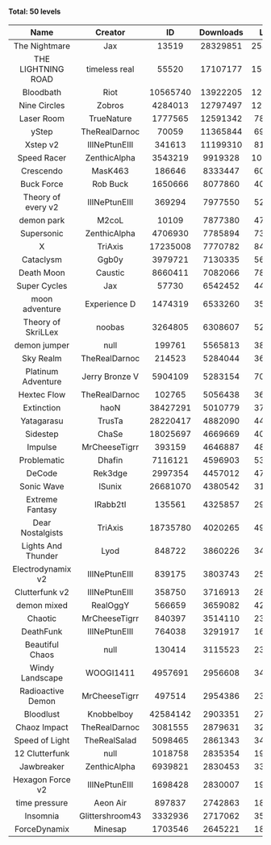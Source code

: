 #### Total: 50 levels

| Name | Creator | ID | Downloads | Likes |
|:---:|:---:|:---:|:---:|:---:|
| The Nightmare | Jax | 13519 | 28329851 | 2583646
| THE LIGHTNING ROAD | timeless real | 55520 | 17107177 | 1531545
| Bloodbath | Riot | 10565740 | 13922205 | 1250553
| Nine Circles | Zobros | 4284013 | 12797497 | 1272572
| Laser Room | TrueNature | 1777565 | 12591342 | 785724
| yStep | TheRealDarnoc | 70059 | 11365844 | 698534
| Xstep v2 | IIINePtunEIII | 341613 | 11199310 | 817394
| Speed Racer | ZenthicAlpha | 3543219 | 9919328 | 1057028
| Crescendo | MasK463 | 186646 | 8333447 | 604403
| Buck Force | Rob Buck | 1650666 | 8077860 | 409528
| Theory of every v2 | IIINePtunEIII | 369294 | 7977550 | 522186
| demon park | M2coL | 10109 | 7877380 | 474782
| Supersonic | ZenthicAlpha | 4706930 | 7785894 | 733675
| X | TriAxis | 17235008 | 7770782 | 846148
| Cataclysm | Ggb0y | 3979721 | 7130335 | 561772
| Death Moon  | Caustic | 8660411 | 7082066 | 789910
| Super Cycles | Jax | 57730 | 6542452 | 444427
| moon adventure | Experience D | 1474319 | 6533260 | 351493
| Theory of SkriLLex | noobas | 3264805 | 6308607 | 523345
| demon jumper | null | 199761 | 5565813 | 388478
| Sky Realm | TheRealDarnoc | 214523 | 5284044 | 362419
| Platinum Adventure | Jerry Bronze V | 5904109 | 5283154 | 708425
| Hextec Flow | TheRealDarnoc | 102765 | 5056438 | 360823
| Extinction | haoN | 38427291 | 5010779 | 373726
| Yatagarasu  | TrusTa | 28220417 | 4882090 | 447596
| Sidestep | ChaSe | 18025697 | 4669669 | 405717
| Impulse | MrCheeseTigrr | 393159 | 4646887 | 483379
| Problematic | Dhafin | 7116121 | 4596903 | 532059
| DeCode | Rek3dge | 2997354 | 4457012 | 478834
| Sonic Wave | lSunix | 26681070 | 4380542 | 311880
| Extreme Fantasy | IRabb2tI | 135561 | 4325857 | 299844
| Dear Nostalgists | TriAxis | 18735780 | 4020265 | 491018
| Lights And Thunder | Lyod | 848722 | 3860226 | 343875
| Electrodynamix v2 | IIINePtunEIII | 839175 | 3803743 | 259734
| Clutterfunk v2 | IIINePtunEIII | 358750 | 3716913 | 282670
| demon mixed | RealOggY | 566659 | 3659082 | 421683
| Chaotic | MrCheeseTigrr | 840397 | 3514110 | 230480
| DeathFunk | IIINePtunEIII | 764038 | 3291917 | 169780
| Beautiful Chaos | null | 130414 | 3115523 | 233620
| Windy Landscape | WOOGI1411 | 4957691 | 2956608 | 349069
| Radioactive Demon | MrCheeseTigrr | 497514 | 2954386 | 237419
| Bloodlust | Knobbelboy | 42584142 | 2903351 | 271389
| Chaoz Impact | TheRealDarnoc | 3081555 | 2879631 | 320931
| Speed of Light | TheRealSalad | 5098465 | 2861343 | 349549
| 12 Clutterfunk | null | 1018758 | 2835354 | 193232
| Jawbreaker | ZenthicAlpha | 6939821 | 2830453 | 337609
| Hexagon Force v2 | IIINePtunEIII | 1698428 | 2830007 | 192594
| time pressure | Aeon Air | 897837 | 2742863 | 185889
| Insomnia | Glittershroom43 | 3332936 | 2717062 | 357651
| ForceDynamix | Minesap | 1703546 | 2645221 | 180250

